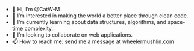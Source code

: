 - 👋 Hi, I’m @CatW-M
- 👀 I’m interested in making the world a better place through clean code.
- 🌱 I’m currently learning about data structures, algorithms, and space-time complexity.
- 💞️ I’m looking to collaborate on web applications.
- 📫 How to reach me: send me a message at wheelermushlin.com

<!---
CatW-M/CatW-M is a ✨ special ✨ repository because its `README.md` (this file) appears on your GitHub profile.
You can click the Preview link to take a look at your changes.
--->
